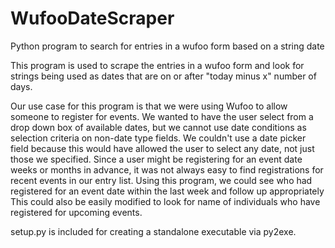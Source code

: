 # WufooDateScraper
Python program to search for entries in a wufoo form based on a string date

This program is used to scrape the entries in a wufoo form and look for strings
being used as dates that are on or after "today minus x" number of days.

Our use case for this program is that we were using Wufoo to allow someone to register for
events. We wanted to have the user select from a drop down box of available dates, but
we cannot use date conditions as selection criteria on non-date type fields. We couldn't use
a date picker field because this would have allowed the user to select any date, not just those we specified.
Since a user might be registering for an event date weeks or months in advance, it was not always easy to find
registrations for recent events in our entry list.
Using this program, we could see who had registered for an event date within the last week and follow up
appropriately
This could also be easily modified to look for name of individuals who have registered for upcoming events.

setup.py is included for creating a standalone executable via py2exe. 
